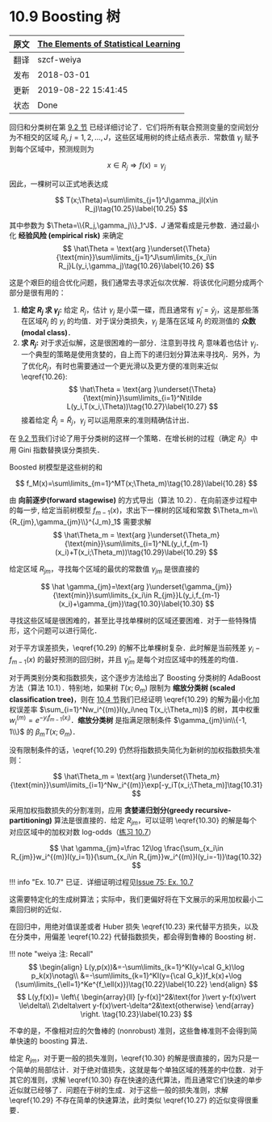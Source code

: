 # 10.9 Boosting 树

| 原文   | [The Elements of Statistical Learning](https://esl.hohoweiya.xyz/book/The%20Elements%20of%20Statistical%20Learning.pdf#page=172) |
| ---- | ---------------------------------------- |
| 翻译   | szcf-weiya                               |
| 发布 | 2018-03-01 |
| 更新   | 2019-08-22 15:41:45                               |
| 状态 | Done|

回归和分类树在第 [9.2 节](../09-Additive-Models-Trees-and-Related-Methods/9.2-Tree-Based-Methods/index.html) 已经详细讨论了．它们将所有联合预测变量的空间划分为不相交的区域 $R_j,j=1,2,\ldots,J$，这些区域用树的终止结点表示．常数值 $\gamma_j$ 赋予到每个区域中，预测规则为

$$
x\in R_j\Rightarrow f(x) = \gamma_j
$$

因此，一棵树可以正式地表达成

$$
T(x;\Theta)=\sum\limits_{j=1}^J\gamma_jI(x\in R_j)\tag{10.25}\label{10.25}
$$

其中参数为 $\Theta=\\{R_j,\gamma_j\\}_1^J$．$J$ 通常看成是元参数．通过最小化 **经验风险 (empirical risk)** 来确定
$$
\hat\Theta = \text{arg }\underset{\Theta}{\text{min}}\sum\limits_{j=1}^J\sum\limits_{x_i\in R_j}L(y_i,\gamma_j)\tag{10.26}\label{10.26}
$$

这是个艰巨的组合优化问题，我们通常去寻求近似次优解．将该优化问题分成两个部分是很有用的：

1. **给定 $R_j$ 求 $\gamma_j$:** 给定 $R_j$，估计 $\gamma_j$ 是小菜一碟，而且通常有 $\hat\gamma_j=\bar y_j$，这是那些落在区域$R_j$ 的 $y_i$ 的均值．对于误分类损失，$\gamma_j$ 是落在区域 $R_j$ 的观测值的 **众数 (modal class)**．
2. **求 $R_j$:** 对于求近似解，这是很困难的一部分．注意到寻找 $R_j$ 意味着也估计 $\gamma_j$．一个典型的策略是使用贪婪的，自上而下的递归划分算法来寻找$R_j$．另外，为了优化$R_j$，有时也需要通过一个更光滑以及更方便的准则来近似 \eqref{10.26}:
$$
\hat\Theta = \text{arg }\underset{\Theta}{\text{min}}\sum\limits_{i=1}^N\tilde L(y_i,T(x_i,\Theta))\tag{10.27}\label{10.27}
$$
接着给定 $\hat R_j=\tilde R_j$，$\gamma_j$ 可以运用原来的准则精确估计出．

在 [9.2 节](/09-Additive-Models-Trees-and-Related-Methods/9.2-Tree-Based-Methods/index.html)我们讨论了用于分类树的这样一个策略．在增长树的过程（确定 $R_j$）中用 Gini 指数替换误分类损失．

Boosted 树模型是这些树的和

$$
f_M(x)=\sum\limits_{m=1}^MT(x;\Theta_m)\tag{10.28}\label{10.28}
$$

由 **向前逐步(forward stagewise)** 的方式导出（算法 10.2）．在向前逐步过程中的每一步, 给定当前树模型 $f_{m-1}(x)$，求出下一棵树的区域和常数 $\Theta_m=\\{R_{jm},\gamma_{jm}\\}^{J_m}_1$ 需要求解
$$
\hat\Theta_m = \text{arg }\underset{\Theta_m}{\text{min}}\sum\limits_{i=1}^NL(y_i,f_{m-1}(x_i)+T(x_i;\Theta_m))\tag{10.29}\label{10.29}
$$

给定区域 $R_{jm}$，寻找每个区域的最优的常数值 $\gamma_{jm}$ 是很直接的

$$
\hat \gamma_{jm}=\text{arg }\underset{\gamma_{jm}}{\text{min}}\sum\limits_{x_i\in R_{jm}}L(y_i,f_{m-1}(x_i)+\gamma_{jm})\tag{10.30}\label{10.30}
$$

寻找这些区域是很困难的，甚至比寻找单棵树的区域还要困难．对于一些特殊情形，这个问题可以进行简化．

对于平方误差损失，\eqref{10.29} 的解不比单棵树复杂．此时解是当前残差 $y_i-f_{m-1}(x)$ 的最好预测的回归树，并且 $\hat\gamma_{jm}$ 是每个对应区域中的残差的均值．

对于两类别分类和指数损失，这个逐步方法给出了 Boosting 分类树的 AdaBoost 方法（算法 10.1）．特别地，如果树 $T(x;\Theta_m)$ 限制为 **缩放分类树 (scaled classification tree)**，则在 [10.4 节](10.4-Exponential-Loss-and-AdaBoost/index.html)我们已经证明 \eqref{10.29} 的解为最小化加权误差率 $\sum_{i=1}^Nw_i^{(m)}I(y_i\neq T(x_i;\Theta_m))$ 的树，其中权重 $w_i^{(m)}=e^{-y_if_{m-1}(x_i)}$．**缩放分类树** 是指满足限制条件 $\gamma_{jm}\in\\{-1, 1\\}$ 的 $\beta_mT(x;\Theta_m)$．

没有限制条件的话，\eqref{10.29} 仍然将指数损失简化为新树的加权指数损失准则：

$$
\hat\Theta_m = \text{arg }\underset{\Theta_m}{\text{min}}\sum\limits_{i=1}^Nw_i^{(m)}\exp[-y_iT(x_i;\Theta_m)]\tag{10.31}
$$

采用加权指数损失的分割准则，应用 **贪婪递归划分(greedy recursive-partitioning)** 算法是很直接的．给定 $R_{jm}$，可以证明 \eqref{10.30} 的解是每个对应区域中的加权对数 log-odds（[练习 10.7](https://github.com/szcf-weiya/ESL-CN/issues/75)）

$$
\hat \gamma_{jm}=\frac 12\log \frac{\sum_{x_i\in R_{jm}}w_i^{(m)}I(y_i=1)}{\sum_{x_i\in R_{jm}}w_i^{(m)}I(y_i=-1)}\tag{10.32}
$$

!!! info "Ex. 10.7"
    已证．详细证明过程见[Issue 75: Ex. 10.7](https://github.com/szcf-weiya/ESL-CN/issues/75)

这需要特定化的生成树算法；实际中，我们更偏好将在下文展示的采用加权最小二乘回归树的近似．

在回归中，用绝对值误差或者 Huber 损失 \eqref{10.23} 来代替平方损失，以及在分类中，用偏差 \eqref{10.22} 代替指数损失，都会得到鲁棒的 Boosting 树．

!!! note "weiya 注: Recall"
    $$
    \begin{align}
    L(y,p(x))&=-\sum\limits_{k=1}^KI(y=\cal G_k)\log p_k(x)\notag\\
    &=-\sum\limits_{k=1}^KI(y={\cal G_k})f_k(x)+\log (\sum\limits_{\ell=1}^Ke^{f_\ell(x)})\tag{10.22}\label{10.22}
    \end{align}
    $$
    $$
    L(y,f(x))=
    \left\{
    \begin{array}{ll}
    [y-f(x)]^2&\text{for }\vert y-f(x)\vert \le\delta\\
    2\delta\vert y-f(x)\vert-\delta^2&\text{otherwise}
    \end{array}
    \right.
    \tag{10.23}\label{10.23}
    $$

不幸的是，不像相对应的欠鲁棒的 (nonrobust) 准则，这些鲁棒准则不会得到简单快速的 boosting 算法．

给定 $R_{jm}$，对于更一般的损失准则，\eqref{10.30} 的解是很直接的，因为只是一个简单的局部估计．对于绝对值损失，这就是每个单独区域的残差的中位数．对于其它的准则，求解 \eqref{10.30} 存在快速的迭代算法，而且通常它们快速的单步近似就已经够了．问题在于树的生成．对于这些一般的损失准则，求解 \eqref{10.29} 不存在简单的快速算法，此时类似 \eqref{10.27} 的近似变得很重要．